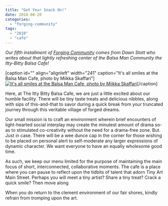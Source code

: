 ```yaml
---
title: "Get Your Snack On!"
date: 2010-08-20
categories: 
  - "forging-community"
tags: 
  - "2010"
  - "cafe"
---
```


_Our fifth installment of_ [_Forging Community_](https://balsaman.org/category/forging-community/) _comes from Dawn Stott who writes about that lightly refreshing center of the Balsa Man Community the Itty-Bitty Balsa Cafe!_

\[caption id="" align="alignleft" width="241" caption="It's all smiles at the Balsa Man Cafe, photo by Miikka Skaffari"\][![It's all smiles at the Balsa Man Cafe, photo by Miikka Skaffari](/images/3891403923_4f15c511ca_b.jpg "It's all smiles at the Balsa Man Cafe, photo by Miikka Skaffari")](https://www.flickr.com/photos/miikka_skaffari/3891403923/in/pool-1215242@N23/)\[/caption\]

Here, at The Itty Bitty Balsa Cafe, we are just a little excited about our humble facility. There will be tiny taste treats and delicious nibbles, along with sips of this-and-that to savor during a quick break from your truncated journey through this veritable village of forged dreams.

Our small mission is to craft an environment wherein brief encounters of light-hearted social interplay may create the minutest amount of drama so-as to stimulated co-creativity without the need for a drama-free zone. But. Just in case. There will be a wee dunce cap in the corner for those wishing to be placed on personal alert to self-moderate any larger expressions of dynamic character. We want everyone to have an equally wholesome good time.

As such, we keep our menu limited for the purpose of maintaining the main focus of short, interconnected, collaborative moments. The cafe is a place where you can pause to reflect upon the tidbits of talent that adorn Tiny Art Main Street. Perhaps you will meet a tiny artist? Share a tiny treat? Crack a quick smile? Then move along

When you do return to the clement environment of our fair shores, kindly refrain from tromping upon the art.
